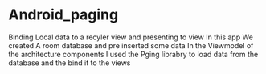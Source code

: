 # Android_paging
Binding Local data to a recyler view and presenting to view
In this app We created A room database and pre inserted some data
In the Viewmodel of the architecture components I used the Pging librabry to load data from the database and the bind it to the views
